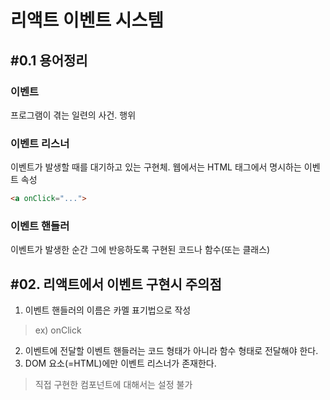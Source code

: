 # 리액트 이벤트 시스템

## #0.1 용어정리

### 이벤트
프로그램이 겪는 일련의 사건. 행위

### 이벤트 리스너
이벤트가 발생할 때를 대기하고 있는 구현체. 웹에서는 HTML 태그에서 명시하는 이벤트 속성

```html
<a onClick="...">
```

### 이벤트 핸들러
이벤트가 발생한 순간 그에 반응하도록 구현된 코드나 함수(또는 클래스)

## #02. 리액트에서 이벤트 구현시 주의점 

1. 이벤트 핸들러의 이름은 카멜 표기법으로 작성
> ex) onClick
2. 이벤트에 전달할 이벤트 핸들러는 코드 형태가 아니라 함수 형태로 전달해야 한다.
3. DOM 요소(=HTML)에만 이벤트 리스너가 존재한다.
> 직접 구현한 컴포넌트에 대해서는 설정 불가
